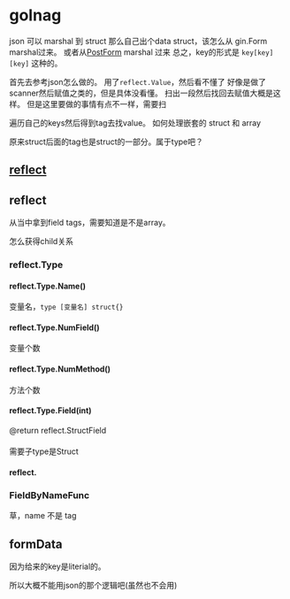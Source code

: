 # golnag

json 可以 marshal 到 struct
那么自己出个data struct，该怎么从 gin.Form marshal过来。
或者从[PostForm](gin.md#applicationx-www-form-urlencoded) marshal 过来
总之，key的形式是 `key[key][key]` 这种的。

首先去参考json怎么做的。
用了`reflect.Value`，然后看不懂了
好像是做了scanner然后赋值之类的，但是具体没看懂。
扫出一段然后找回去赋值大概是这样。
但是这里要做的事情有点不一样，需要扫

遍历自己的keys然后得到tag去找value。
如何处理嵌套的 struct 和 array

原来struct后面的tag也是struct的一部分。属于type吧？

## [reflect](./wiki/reflect.md)


## reflect
从当中拿到field tags，需要知道是不是array。

怎么获得child关系

### reflect.Type

#### reflect.Type.Name()
变量名，`type [变量名] struct{}`
#### reflect.Type.NumField()
变量个数
#### reflect.Type.NumMethod()
方法个数

#### reflect.Type.Field(int)

@return reflect.StructField

####
需要子type是Struct


#### reflect.

### FieldByNameFunc
草，name 不是 tag




## formData

因为给来的key是literial的。

所以大概不能用json的那个逻辑吧(虽然也不会用)


